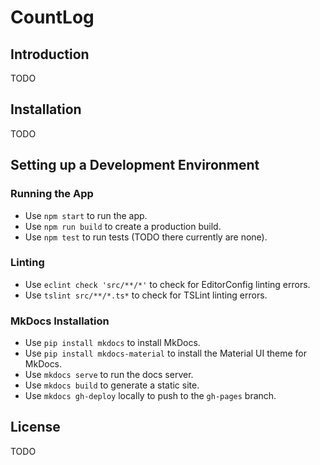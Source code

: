 # CountLog

## Introduction

TODO

## Installation

TODO

## Setting up a Development Environment

### Running the App
- Use `npm start` to run the app.
- Use `npm run build` to create a production build.
- Use `npm test` to run tests (TODO there currently are none).

### Linting
- Use `eclint check 'src/**/*'` to check for EditorConfig linting errors.
- Use `tslint src/**/*.ts*` to check for TSLint linting errors.

### MkDocs Installation
- Use `pip install mkdocs` to install MkDocs.
- Use `pip install mkdocs-material` to install the Material UI theme for MkDocs.
- Use `mkdocs serve` to run the docs server.
- Use `mkdocs build` to generate a static site.
- Use `mkdocs gh-deploy` locally to push to the `gh-pages` branch.

## License

TODO
